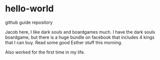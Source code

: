 # hello-world
github guide repository

Jacob here, I like dark souls and boardgames much.
I have the dark souls boardgame, but there is a huge bundle on facebook that includes 4 kings that I can buy.
Read some good Esther stuff this morning.

Also worked for the first time in my life.
